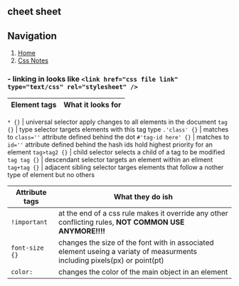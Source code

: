 ## cheet sheet

## Navigation
1. [Home](README.md)
1. [Css Notes](css-notes.md)


### - linking in looks like `<link href="css file link" type="text/css" rel="stylesheet" />`


**Element tags** | **What it looks for**
--------------|-------------

`* {}` | universal selector apply changes to all elements in the document
`tag {}` | type selector targets elements with this tag type
`.'class' {}` | matches to `class=''` attribute defined behind the dot
`#'tag-id here' {}` | matches to `id=''` attribute defined behind the hash ids hold highest priority for an element
`tag>tag2 {}` | child selector selects a child of a tag to be modified
`tag tag {}` | descendant selector targets an element within an eliment
`tag+tag {}` | adjacent sibling selector targes elements that follow a nother type of element but no others


**Attribute tags** | What they do ish
-------------------|------------------
`!important` | at the end of a css rule makes it override any other conflicting rules, **NOT COMMON USE ANYMORE!!!!**
`font-size {}` | changes the size of the font with in associated element useing a variaty of measurments including pixels(px) or point(pt)
`color: ` | changes the color of the main object in an element
